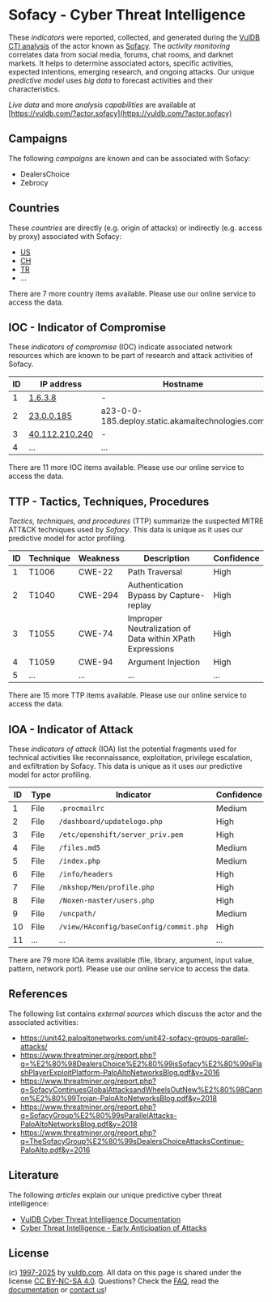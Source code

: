 # Sofacy - Cyber Threat Intelligence

These _indicators_ were reported, collected, and generated during the [VulDB CTI analysis](https://vuldb.com/?kb.cti) of the actor known as [Sofacy](https://vuldb.com/?actor.sofacy). The _activity monitoring_ correlates data from social media, forums, chat rooms, and darknet markets. It helps to determine associated actors, specific activities, expected intentions, emerging research, and ongoing attacks. Our unique _predictive model_ uses _big data_ to forecast activities and their characteristics.

_Live data_ and more _analysis capabilities_ are available at [https://vuldb.com/?actor.sofacy](https://vuldb.com/?actor.sofacy)

## Campaigns

The following _campaigns_ are known and can be associated with Sofacy:

* DealersChoice
* Zebrocy

## Countries

These _countries_ are directly (e.g. origin of attacks) or indirectly (e.g. access by proxy) associated with Sofacy:

* [US](https://vuldb.com/?country.us)
* [CH](https://vuldb.com/?country.ch)
* [TR](https://vuldb.com/?country.tr)
* ...

There are 7 more country items available. Please use our online service to access the data.

## IOC - Indicator of Compromise

These _indicators of compromise_ (IOC) indicate associated network resources which are known to be part of research and attack activities of Sofacy.

ID | IP address | Hostname | Campaign | Confidence
-- | ---------- | -------- | -------- | ----------
1 | [1.6.3.8](https://vuldb.com/?ip.1.6.3.8) | - | - | High
2 | [23.0.0.185](https://vuldb.com/?ip.23.0.0.185) | a23-0-0-185.deploy.static.akamaitechnologies.com | - | High
3 | [40.112.210.240](https://vuldb.com/?ip.40.112.210.240) | - | - | High
4 | ... | ... | ... | ...

There are 11 more IOC items available. Please use our online service to access the data.

## TTP - Tactics, Techniques, Procedures

_Tactics, techniques, and procedures_ (TTP) summarize the suspected MITRE ATT&CK techniques used by _Sofacy_. This data is unique as it uses our predictive model for actor profiling.

ID | Technique | Weakness | Description | Confidence
-- | --------- | -------- | ----------- | ----------
1 | T1006 | CWE-22 | Path Traversal | High
2 | T1040 | CWE-294 | Authentication Bypass by Capture-replay | High
3 | T1055 | CWE-74 | Improper Neutralization of Data within XPath Expressions | High
4 | T1059 | CWE-94 | Argument Injection | High
5 | ... | ... | ... | ...

There are 15 more TTP items available. Please use our online service to access the data.

## IOA - Indicator of Attack

These _indicators of attack_ (IOA) list the potential fragments used for technical activities like reconnaissance, exploitation, privilege escalation, and exfiltration by Sofacy. This data is unique as it uses our predictive model for actor profiling.

ID | Type | Indicator | Confidence
-- | ---- | --------- | ----------
1 | File | `.procmailrc` | Medium
2 | File | `/dashboard/updatelogo.php` | High
3 | File | `/etc/openshift/server_priv.pem` | High
4 | File | `/files.md5` | Medium
5 | File | `/index.php` | Medium
6 | File | `/info/headers` | High
7 | File | `/mkshop/Men/profile.php` | High
8 | File | `/Noxen-master/users.php` | High
9 | File | `/uncpath/` | Medium
10 | File | `/view/HAconfig/baseConfig/commit.php` | High
11 | ... | ... | ...

There are 79 more IOA items available (file, library, argument, input value, pattern, network port). Please use our online service to access the data.

## References

The following list contains _external sources_ which discuss the actor and the associated activities:

* https://unit42.paloaltonetworks.com/unit42-sofacy-groups-parallel-attacks/
* https://www.threatminer.org/report.php?q=%E2%80%98DealersChoice%E2%80%99isSofacy%E2%80%99sFlashPlayerExploitPlatform-PaloAltoNetworksBlog.pdf&y=2016
* https://www.threatminer.org/report.php?q=SofacyContinuesGlobalAttacksandWheelsOutNew%E2%80%98Cannon%E2%80%99Trojan-PaloAltoNetworksBlog.pdf&y=2018
* https://www.threatminer.org/report.php?q=SofacyGroup%E2%80%99sParallelAttacks-PaloAltoNetworksBlog.pdf&y=2018
* https://www.threatminer.org/report.php?q=TheSofacyGroup%E2%80%99sDealersChoiceAttacksContinue-PaloAlto.pdf&y=2016

## Literature

The following _articles_ explain our unique predictive cyber threat intelligence:

* [VulDB Cyber Threat Intelligence Documentation](https://vuldb.com/?kb.cti)
* [Cyber Threat Intelligence - Early Anticipation of Attacks](https://www.scip.ch/en/?labs.20201022)

## License

(c) [1997-2025](https://vuldb.com/?kb.changelog) by [vuldb.com](https://vuldb.com/?kb.about). All data on this page is shared under the license [CC BY-NC-SA 4.0](https://creativecommons.org/licenses/by-nc-sa/4.0/). Questions? Check the [FAQ](https://vuldb.com/?kb.faq), read the [documentation](https://vuldb.com/?kb) or [contact us](https://vuldb.com/?contact)!
